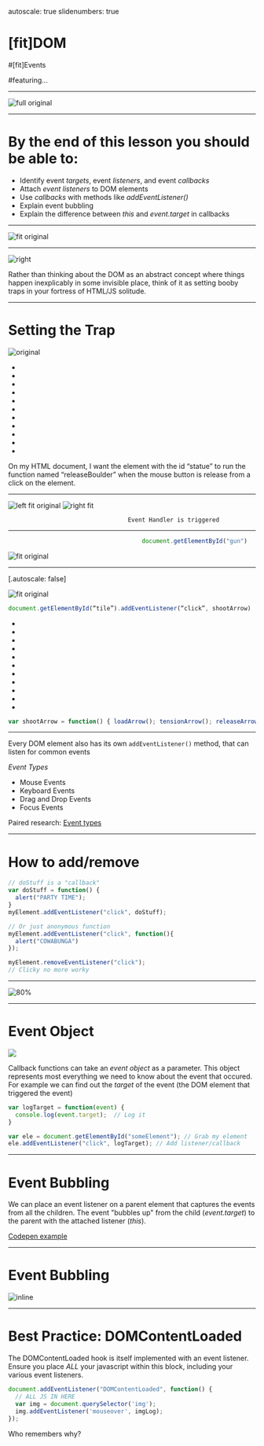 autoscale: true
slidenumbers: true

# [fit]DOM

#[fit]Events

#featuring...

---

![full original](img/temple-dom.png)

---

# By the end of this lesson you should be able to:

- Identify event _targets_, event _listeners_, and event _callbacks_
- Attach _event listeners_ to DOM elements
- Use _callbacks_ with methods like _addEventListener()_
- Explain event bubbling
- Explain the difference between _this_ and _event.target_ in callbacks

---

![fit original](img/doge-dom.jpg)

---

![right](img/grenade.jpg)

Rather than thinking about the DOM as an abstract concept where things happen inexplicably in some invisible place, think of it as setting booby traps in your fortress of HTML/JS solitude.

---

# Setting the Trap

![original](img/settrap.png)

-
-
-
-
-
-
-
-
-
-
-
On my HTML document, I want the element with the id “statue” to run the function named “releaseBoulder” when the mouse button is release from a click on the element.

---

![left fit original](img/event-booby-trap.png)
![right fit](img/event-action.gif)

                                      Event Handler is triggered


---

```javascript
                                      document.getElementById("gun")
```

![fit original](img/indygun.gif)

---

[.autoscale: false]

![fit original](img/onclick.gif)

```javascript
document.getElementById(“tile”).addEventListener(“click”, shootArrow)
```

-
-
-
-
-
-
-
-
-
-
-



```javascript
var shootArrow = function() { loadArrow(); tensionArrow(); releaseArrow(); }
```

---

Every DOM element also has its own `addEventListener()` method, that can listen for common events

_Event Types_

- Mouse Events
- Keyboard Events
- Drag and Drop Events
- Focus Events

Paired research: [Event types](https://developer.mozilla.org/en-US/docs/Web/Events)

---

# How to add/remove
```javascript
// doStuff is a "callback"
var doStuff = function() {
  alert("PARTY TIME");
}
myElement.addEventListener("click", doStuff);

// Or just anonymous function
myElement.addEventListener("click", function(){
  alert("COWABUNGA")
});

myElement.removeEventListener("click");
// Clicky no more worky
```

---

![80%](img/ryan-gosling-callback.jpg)

---

# Event Object

![](img/click.png)

Callback functions can take an _event object_ as a parameter. This object represents most everything we need to know about the event that occured. For example we can find out the _target_ of the event (the DOM element that triggered the event)

```javascript
var logTarget = function(event) {
  console.log(event.target);  // Log it
}

var ele = document.getElementById("someElement"); // Grab my element
ele.addEventListener("click", logTarget); // Add listener/callback
```

---

# Event Bubbling

We can place an event listener on a parent element that captures the events from all the children. The event "bubbles up" from the child (_event.target_) to the parent with the attached listener (_this_).

[Codepen example](https://codepen.io/peternsilva/pen/EvXwLa)

---

# Event Bubbling

![inline](img/bubbling.png)

---

# Best Practice: DOMContentLoaded

The DOMContentLoaded hook is itself implemented with an event listener. Ensure you place _ALL_ your javascript within this block, including your various event listeners.

```javascript
document.addEventListener("DOMContentLoaded", function() {
  // ALL JS IN HERE
  var img = document.querySelector('img');
  img.addEventListener('mouseover', imgLog);
});
```

Who remembers why?

